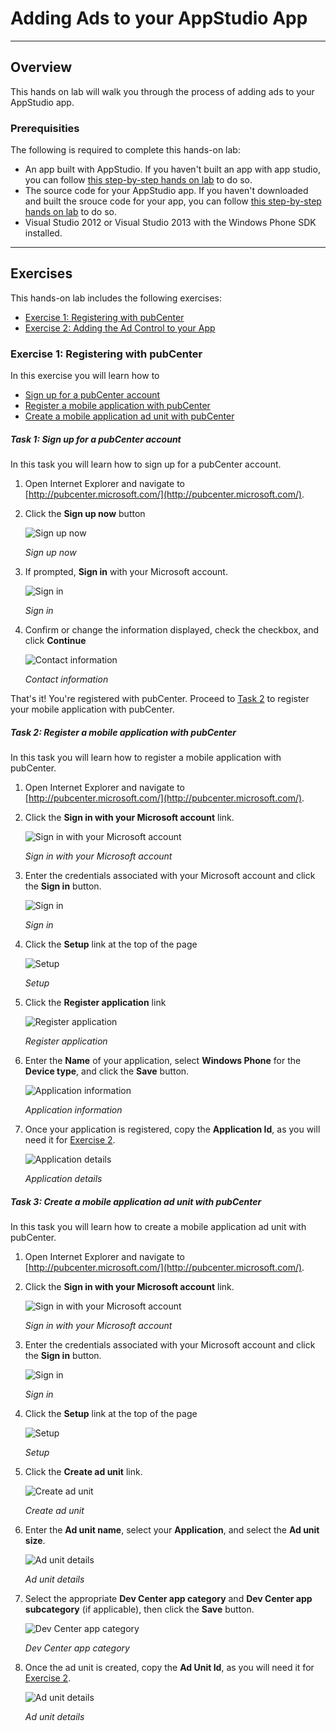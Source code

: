 <a name="Title"></a>
# Adding Ads to your AppStudio App #

---
<a name="Overview"></a>
## Overview ##

This hands on lab will walk you through the process of adding ads to your AppStudio app.

<a name="Prerequisites"></a>
### Prerequisities ###

The following is required to complete this hands-on lab:
- An app built with AppStudio. If you haven't built an app with app studio, you can follow [this step-by-step hands on lab](https://github.com/agrocholski/windows-phone-app-studio-hol/blob/master/build-your-first-app/hol.md) to do so.
- The source code for your AppStudio app. If you haven't downloaded and built the srouce code for your app, you can follow [this step-by-step hands on lab](https://github.com/agrocholski/windows-phone-app-studio-hol/blob/master/build-the-source-code-for-your-app/hol.md) to do so.
- Visual Studio 2012 or Visual Studio 2013 with the Windows Phone SDK installed.

---
<a name="Exercises"></a>
## Exercises ##

This hands-on lab includes the following exercises:
- [Exercise 1: Registering with pubCenter](#Exercise1)
- [Exercise 2: Adding the Ad Control to your App](#Exercise2)

<a name="Exercise1"></a>
### Exercise 1: Registering with pubCenter ###

In this exercise you will learn how to
- [Sign up for a pubCenter account](#Ex1Task1)
- [Register a mobile application with pubCenter](#Ex1Task2)
- [Create a mobile application ad unit with pubCenter](#Ex1Task3)

<a name="Ex1Task1"></a>
##### Task 1: Sign up for a pubCenter account ####

In this task you will learn how to sign up for a pubCenter account.

1. Open Internet Explorer and navigate to [http://pubcenter.microsoft.com/](http://pubcenter.microsoft.com/).

1. Click the **Sign up now** button

	![Sign up now](images/ex1task1-01-sign-up.png "Sign up now")

	_Sign up now_

1. If prompted, **Sign in** with your Microsoft account.

	![Sign in](images/ex1task1-02-sign-in.png "Sign in")

	_Sign in_

1. Confirm or change the information displayed, check the checkbox, and click **Continue**

	![Contact information](images/ex1task1-03-information.png "Contact information")

	_Contact information_

That's it! You're registered with pubCenter. Proceed to [Task 2](#Ex1Task2) to register your mobile application with pubCenter.

<a name="Ex1Task2"></a>
##### Task 2: Register a mobile application with pubCenter ####

In this task you will learn how to register a mobile application with pubCenter.

1. Open Internet Explorer and navigate to [http://pubcenter.microsoft.com/](http://pubcenter.microsoft.com/).

1. Click the **Sign in with your Microsoft account** link.

	![Sign in with your Microsoft account](images/ex1task2-01-sign-in.png "Sign in with your Microsoft account")

	_Sign in with your Microsoft account_

1. Enter the credentials associated with your Microsoft account and click the **Sign in** button.

	![Sign in](images/ex1task2-02-sign-in.png "Sign in")

	_Sign in_

1. Click the **Setup** link at the top of the page

	![Setup](images/ex1task2-03-setup.png "Setup")

	_Setup_

1. Click the **Register application** link

	![Register application](images/ex1task2-04-register-application.png "Register application")

	_Register application_

1. Enter the **Name** of your application, select **Windows Phone** for the **Device type**, and click the **Save** button.

	![Application information](images/ex1task2-05-app-info.png "Application information")

	_Application information_

1. Once your application is registered, copy the **Application Id**, as you will need it for [Exercise 2](#Exercise2).

	![Application details](images/ex1task2-06-app-details.png "Application details")

	_Application details_

<a name="Ex1Task3"></a>
##### Task 3: Create a mobile application ad unit with pubCenter ####

In this task you will learn how to create a mobile application ad unit with pubCenter.

1. Open Internet Explorer and navigate to [http://pubcenter.microsoft.com/](http://pubcenter.microsoft.com/).

1. Click the **Sign in with your Microsoft account** link.

	![Sign in with your Microsoft account](images/ex1task3-01-sign-in.png "Sign in with your Microsoft account")

	_Sign in with your Microsoft account_

1. Enter the credentials associated with your Microsoft account and click the **Sign in** button.

	![Sign in](images/ex1task3-02-sign-in.png "Sign in")

	_Sign in_

1. Click the **Setup** link at the top of the page

	![Setup](images/ex1task3-03-setup.png "Setup")

	_Setup_

1. Click the **Create ad unit** link.

	![Create ad unit](images/ex1task3-04-create-ad-unit.png "Create ad unit")

	_Create ad unit_

1. Enter the **Ad unit name**, select your **Application**, and select the **Ad unit size**.

	![Ad unit details](images/ex1task3-05-ad-unit-details.png "Ad unit details")

	_Ad unit details_

1. Select the appropriate **Dev Center app category** and **Dev Center app subcategory** (if applicable), then click the **Save** button.

	![Dev Center app category](images/ex1task3-06-category.png "Dev Center app category")

	_Dev Center app category_

1. Once the ad unit is created, copy the **Ad Unit Id**, as you will need it for [Exercise 2](#Exercise2).

	![Ad unit details](images/ex1task3-07-ad-unit-id.png "Ad unit details")

	_Ad unit details_